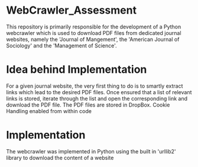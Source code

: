 # WebCrawler_Assessment
This repository is primarily responsible for the development of a Python webcrawler which is used to download PDF files from dedicated journal websites,
namely the 'Journal of Mangement', the 'American Journal of Sociology' and the 'Management of Science'.

# Idea behind Implementation
For a given journal website, the very first thing to do is to smartly extract links which lead to the desired PDF files.
Once ensured that a list of relevant links is stored, iterate through the list and open the corresponding link and download the PDF file.
The PDF files are stored in DropBox. Cookie Handling enabled from within code

# Implementation
The webcrawler was implemented in Python using the built in 'urllib2' library to download the content of a website

